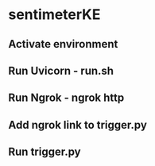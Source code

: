 # sentimeterKE

## Activate environment

## Run Uvicorn - run.sh

## Run Ngrok - ngrok http <port>

## Add ngrok link to trigger.py

## Run trigger.py
